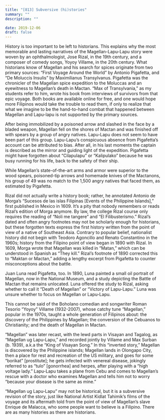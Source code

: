 ```yaml
---
title: "[813] Subversive (hi)stories"
summary: ""
description: ""

date: 2019-12-06
draft: false
---
```


History  is too important to be left to historians. This explains why the most memorable and lasting narratives of the Magellan-Lapu-Lapu story were woven by an ophthalmologist, Jose Rizal, in the 19th century, and a composer of comedy songs, Yoyoy Villame, in the 20th century. What historians know of Magellan and his search for spices originate from two primary sources: “First Voyage Around the World” by Antonio Pigafetta, and “De Moluccis Insulis” by Maximilianus Transylvanus. Pigafetta was the chronicler of the Magellan spice expedition to the Moluccas and an eyewitness to Magellan’s death in Mactan. “Max of Transylvania,” as my students refer to him, wrote his book from interviews of survivors from that epic voyage. Both books are available online for free, and one would hope more Filipinos would take the trouble to read them, if only to realize that what we imagine to be the hand-to-hand combat that happened between Magellan and Lapu-lapu is not supported by the primary sources.

After being immobilized by a poisoned arrow and slashed in the face by a bladed weapon, Magellan fell on the shores of Mactan and was finished off with spears by a group of angry natives. Lapu-Lapu does not seem to have been part of this group. Lapu-Lapu’s conspicuous absence from Pigafetta’s account can be attributed to bias. After all, in his last moments the captain is described as the mirror and guiding light of the expedition. Pigafetta might have forgotten about “Cilapulapu” or “Kalipulako” because he was busy running for his life, back to the safety of their ship.

While Magellan’s state-of-the-art arms and armor were superior to the wood spears, poisoned-tip arrows and homemade knives of the Mactanons, his group of 49 was no match to the 1,500 angry natives that faced them, as estimated by Pigafetta.

Rizal did not actually write a history book; rather, he annotated Antonio de Morga’s “Sucesos de las islas Filipinas [Events of the Philippine Islands],” first published in Mexico in 1609. It’s a pity that nobody remembers or reads Rizal’s edition of Morga anymore. By law, the college Rizal course only requires the reading of “Noli me tangere” and “El Filibusterismo.” Rizal’s dated and often angry footnotes may not be scholarly enough for historians, but these forgotten texts express the first history written from the point of view of a native of Southeast Asia. Contrary to popular belief, nationalist history did not begin with Teodoro Agoncillo and Renato Constantino in the 1960s; history from the Filipino point of view began in 1890 with Rizal. In 1609, Morga wrote that Magellan was killed in “Matan,” which can be understood in Spanish as “They kill.” Rizal’s footnote of 1890 corrected this to “Maktan or Mactan,” adding a lengthy excerpt from Pigafetta to counter misconceptions about the battle.

Juan Luna read Pigafetta, too. In 1890, Luna painted a small oil portrait of Magellan, now in the National Museum, and a study depicting the Battle of Mactan that remains unlocated. Luna offered the study to Rizal, asking whether to call it “Death of Magellan” or “Victory of Lapu-Lapu.” Luna was unsure whether to focus on Magellan or Lapu-Lapu.

This cannot be said of the Boholano comedian and songwriter Roman Tesorio “Yoyoy” Villame (1932-2007), whose catchy tune “Magellan,” popular in the 1970s, taught a whole generation of Filipinos about: the discovery of the Philippines by Magellan; the conversion of the Cebuanos to Christianity; and the death of Magellan in Mactan.

“Magellan” was later recast, with the lewd parts in Visayan and Tagalog, as “Magellan ug Lapu-Lapu,” and recorded jointly by Villame and Max Surban (b. 1939), a.k.a the “King of Visayan Song.” In this “inverted story,” Magellan is discovered by the Philippine islands; Magellan lands in Olongapo City, then a place for rest and recreation of the US military, and goes for some “borikat” [prostitute]; he gets infected with venereal disease, jokingly referred to as “tulo” [gonorrhea] and herpes, after playing with a “high voltage lady.” Lapu-Lapu takes a plane from Cebu and comes to Magellan’s rescue with a doctor who examines Magellan and tells him not to worry “because your disease is the same as mine.”

“Magellan ug Lapu-Lapu” may not be historical, but it is a subversive revision of the story, just like National Artist Kidlat Tahimik’s films of the voyage and its aftermath told from the point of view of Magellan’s slave Enrique de Malacca, who some people want to believe is a Filipino. There are as many histories as there are historians.
